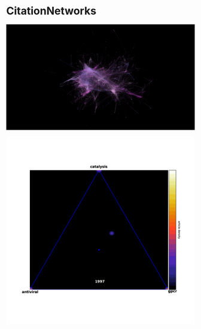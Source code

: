 # CitationNetworks

![network](Manifesto_1998-2003_network.png)


![triangle heatmap](heatmap_10_top3_abstract_antiviral_catalysis_gpcr.gif)

